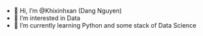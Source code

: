 - 👋 Hi, I’m @Khixinhxan (Dang Nguyen)
- 👀 I’m interested in Data
- 🌱 I’m currently learning Python and some stack of Data Science

<!---
Khixinhxan/Khixinhxan is a ✨ special ✨ repository because its `README.md` (this file) appears on your GitHub profile.
You can click the Preview link to take a look at your changes.
--->
